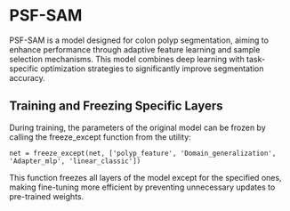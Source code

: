 # PSF-SAM
PSF-SAM is a model designed for colon polyp segmentation, aiming to enhance performance through adaptive feature learning and sample selection mechanisms. This model combines deep learning with task-specific optimization strategies to significantly improve segmentation accuracy.

## Training and Freezing Specific Layers

During training, the parameters of the original model can be frozen by calling the freeze_except function from the utility:

`net = freeze_except(net, ['polyp_feature', 'Domain_generalization', 'Adapter_mlp', 'linear_classic'])`  

This function freezes all layers of the model except for the specified ones, making fine-tuning more efficient by preventing unnecessary updates to pre-trained weights.

